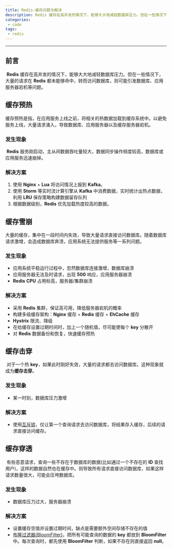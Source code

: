 ```yaml
---
title: Redis-缓存问题与解决
description: Redis 缓存在高并发的情况下，能够大大地减轻数据库压力。但在一些情况下，大量的请求在 Redis 都未能够命中，则可能引发数据库、应用服务器宕机等问题。
categories: 
 - code
tags:
 - redis
---
```


------

## 前言

​	**Redis** 缓存在高并发的情况下，能够大大地减轻数据库压力。但在一些情况下，大量的请求在 **Redis** 都未能够命中，转而访问数据库，则可能引发数据库、应用服务器宕机等问题。

## 缓存预热

​	缓存预热是指，在应用服务上线之前，将相关的热数据加载到缓存系统中。以避免服务上线，大量请求涌入，导致数据库、应用服务器以及缓存服务器宕机。

### 发生现象

​	**Redis** 服务刚启动，主从间数据吞吐量较大，数据同步操作频度较高，数据库或应用服务迅速崩掉。

### 解决方案

1. 使用 **Nginx** + **Lua** 将访问情况上报到 **Kafka**。
2. 使用 **Storm** 等实时流计算引擎从 **Kafka** 中消费数据，实时统计出热点数据，利用 **LRU** 保存策略构建数据留存队列
3. 根据数据级别，**Redis** 优先加载热度较高的数据。

## 缓存雪崩

​	大量的缓存，集中在一段时间内失效，导致大量请求直接访问数据库。随着数据库请求激增，会造成数据库奔溃，应用系统无法提供服务等一系列问题。

### 发生现象

- 应用系统平稳运行过程中，忽然数据库连接激增，数据库崩溃
- 应用服务器无法及时请求，出现 **500** 响应，应用服务器崩溃
- **Redis** **CPU** 占用标高，服务器/集群崩溃

### 解决方案

- 采用 **Redis** 集群，保证高可用，降低服务器宕机的概率
- 构建多级缓存架构：**Nginx** 缓存 + **Redis** 缓存 + **EhCache** 缓存
-  **Hystrix** 限流、降级
- 在给缓存设置过期时间时，加上一个随机值，尽可能使每个 **key** 分散开
- 对 **Redis** 数据备份和恢复，快速缓存预热

## 缓存击穿

​	对于一个热 **key**，如果此时刚好失效，大量的请求都去访问数据库。这种现象就成为**缓存击穿**。

### 发生现象

- 某一时刻，数据库压力激增

### 解决方案

- 使用[互斥锁](https://found.guolanren.online/code/2020/03/16/Redis-%E5%88%86%E5%B8%83%E5%BC%8F%E9%94%81/)，仅让第一个查询请求去访问数据库，将结果存入缓存，后续的请求直接访问缓存。

## 缓存穿透

​	有些恶意请求，查询一些不存在于数据库的数据(比如通过一个不存在的 **ID** 查找用户)，这样的数据自然也在缓存中。则导致所有请求直接访问数据库，如果这样请求数量很大，可能会压垮数据库。

### 发生现象

- 数据库压力过大，服务器崩溃

### 解决方案

- 设置缓存空值并设置过期时间，缺点是需要额外空间存储不存在的值
- [布隆过滤器(BloomFilter)](<https://found.guolanren.online/code/2020/05/06/Redis-RedisBloom/>)，把所有可能查询的数据的 **key** 都放到 **BloomFilter** 中。每次查询时，都先使用 **BloomFilter** 判断，如果不存在则直接返回 **null**。